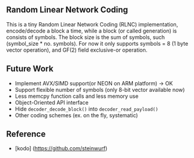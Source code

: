 Random Linear Network Coding
-----------------
This is a tiny Random Linear Network Coding (RLNC) implementation, encode/decode a block a time, while a block (or called generation) is consists of symbols. The block size is the sum of symbols, such (symbol\_size * no. symbols).
For now it only supports symbols = 8 (1 byte vector operation), and GF(2) field exclusive-or operation.

Future Work
-----------------
* Implement AVX/SIMD support(or NEON on ARM platform) -> OK
* Support flexible number of symbols (only 8-bit vector available now)
* Less memcpy function calls and less memory use
* Object-Oriented API interface
* Hide `decoder_decode_block()` into `decoder_read_payload()`
* Other coding schemes (ex. on the fly, systematic)

Reference
-----------------
* [kodo] (https://github.com/steinwurf) 
